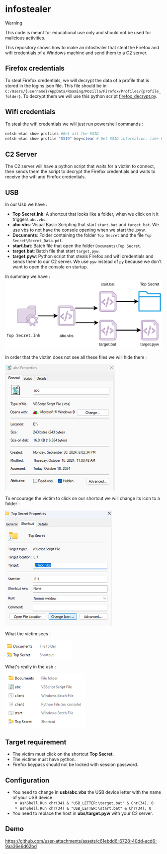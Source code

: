# infostealer
> [!WARNING]
> This code is meant for educational use only and should not be used for malicious activities.

This repository shows how to make an infostealer that steal the Firefox and wifi credentials of a Windows machine and send them to a C2 server.

## Firefox credentials
To steal Firefox credentials, we will decrypt the data of a profile that is stored in the logins.json file. This file should be in `C:/Users/{username}/AppData/Roaming/Mozilla/Firefox/Profiles/{profile_folder}`.
To decrypt them we will use this python script [firefox_decrypt.py](https://github.com/unode/firefox_decrypt/blob/main/firefox_decrypt.py).

## Wifi credentials
To steal the wifi credentials we will just run powershell commands :
```powershell
netsh wlan show profiles #Get all the SSID
netsh wlan show profile "SSID" key=clear # Get SSID information, like key :)
```

## C2 Server
The C2 server will have a python script that waits for a victim to connect, then sends them the script to decrypt the Firefox credentials and waits to receive the wifi and Firefox credentials.

## USB
In our Usb we have :
+ **Top Secret.lnk**: A shortcut that looks like a folder, when we click on it it triggers `abc.vbs`.
+ **abc.vbs**: Visual Basic Scripting that start `start.bat` and `target.bat`. We use vbs to not have the console opening when we start the .pyw.
+ **Documents**:  Folder containing the folder `Top Secret` and the file `Top Secret\Secret_Data.pdf`.
+ **start.bat**: Batch file that open the folder `Documents\Top Secret`.
+ **target.bat**: Batch file that start `target.pyw`.
+ **target.pyw**: Python script that steals Firefox and wifi credentials and sends them to our C2 server. We use `pyw` instead of `py` because we don't want to open the console on startup.

In summary we have : 
![schema](media/images/schema.png)

In order that the victim does not see all these files we will hide them :

![hide](media/images/hide_file.png)

To encourage the victim to click on our shortcut we will change its icon to a folder :

![icon](media/images/icon_folder.png)

What the victim sees :

![fake](media/images/folder_fake.png)

What's really in the usb :

![real](media/images/folder_real.png)
## Target requirement
+ The victim must click on the shortcut **Top Secret**.
+ The victime must have python.
+ Firefox keypass should not be locked with session password.

## Configuration
+ You need to change in **usb/abc.vbs** the USB device letter with the name of your USB device :
    + `WshShell.Run chr(34) & "USB_LETTER:\target.bat" & Chr(34), 0`
    + `WshShell.Run chr(34) & "USB_LETTER:\start.bat" & Chr(34), 0`
+ You need to replace the host in **ubs/target.pyw** with your C2 server.

## Demo
https://github.com/user-attachments/assets/c61ebdd6-6728-40dd-acd6-9aa36e6d62bd

